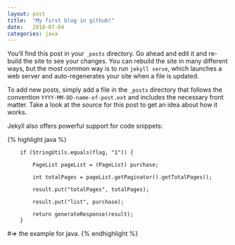 ```yaml
---
layout: post
title:  "My first blog in github!"
date:   2018-07-04
categories: java
---
```

You’ll find this post in your `_posts` directory. Go ahead and edit it and re-build the site to see your changes. You can rebuild the site in many different ways, but the most common way is to run `jekyll serve`, which launches a web server and auto-regenerates your site when a file is updated.

To add new posts, simply add a file in the `_posts` directory that follows the convention `YYYY-MM-DD-name-of-post.ext` and includes the necessary front matter. Take a look at the source for this post to get an idea about how it works.

Jekyll also offers powerful support for code snippets:

{% highlight java %}
       
        if (StringUtils.equals(flag, "1")) {

            PageList pageList = (PageList) purchase;

            int totalPages = pageList.getPaginator().getTotalPages();

            result.put("totalPages", totalPages);

            result.put("list", purchase);

            return generateResponse(result);
        }
#=> the example for java.
{% endhighlight %}
